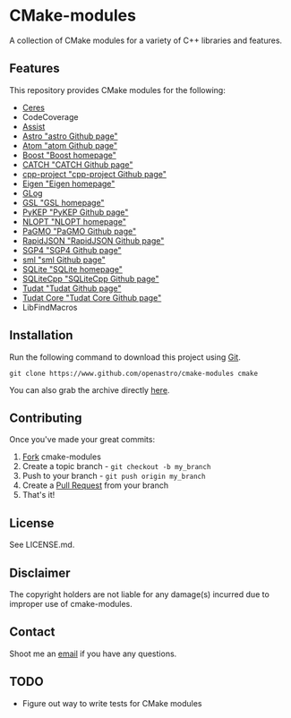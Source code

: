 CMake-modules
===

A collection of CMake modules for a variety of C++ libraries and features.

Features
------

This repository provides CMake modules for the following:

  - [Ceres](http://ceres-solver.org)
  - CodeCoverage
  - [Assist](https://github.com/kartikkumar/assist)
  - [Astro "astro Github page"](https://github.com/openastro/astro)
  - [Atom "atom Github page"](https://github.com/openastro/atom)
  - [Boost "Boost homepage"](https://boost.org)
  - [CATCH "CATCH Github page"](https://github.com/philsquared/Catch)
  - [cpp-project "cpp-project Github page"](https://github.com/kartikkumar/cpp-project)
  - [Eigen "Eigen homepage"](http://eigen.tuxfamily.org/index.php?title=Main_Page)
  - [GLog](https://github.com/google/glog)
  - [GSL "GSL homepage"](https://www.gnu.org/software/gsl/gsl.html)
  - [PyKEP "PyKEP Github page"](https://github.com/esa/pykep)
  - [NLOPT "NLOPT homepage"](http://ab-initio.mit.edu/wiki/index.php/NLopt)
  - [PaGMO "PaGMO Github page"](https://github.com/esa/pagmo)
  - [RapidJSON "RapidJSON Github page"](https://github.com/miloyip/rapidjson)
  - [SGP4 "SGP4 Github page"](https://github.com/openastro/sgp4)
  - [sml "sml Github page"](https://github/openastro/sml)
  - [SQLite "SQLite homepage"](https://www.sqlite.org)
  - [SQLiteCpp "SQLiteCpp Github page"](https://github.com/SRombauts/SQLiteCpp)
  - [Tudat "Tudat Github page"](https://github.com/tudat)
  - [Tudat Core "Tudat Core Github page"](https://github.com/tudat)
  - LibFindMacros

Installation
------

Run the following command to download this project using [Git](http://git-scm.com).

    git clone https://www.github.com/openastro/cmake-modules cmake

You can also grab the archive directly [here](https://github.com/openastro/cmake-modules/archive/master.zip).

Contributing
------------

Once you've made your great commits:

1. [Fork](https://github.com/openastro/cmake-modules/fork) cmake-modules
2. Create a topic branch - `git checkout -b my_branch`
3. Push to your branch - `git push origin my_branch`
4. Create a [Pull Request](http://help.github.com/pull-requests/) from your branch
5. That's it!

License
------

See LICENSE.md.

Disclaimer
------

The copyright holders are not liable for any damage(s) incurred due to improper use of cmake-modules.

Contact
------

Shoot me an [email](mailto:me@kartikkumar.com?subject=cmake-modules) if you have any questions.

TODO
------

 - Figure out way to write tests for CMake modules
